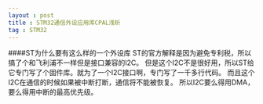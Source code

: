 ```yaml
---
layout : post
title : STM32通信外设应用库CPAL浅析
tag : STM32
---
```


####ST为什么要有这么样的一个外设库
ST的官方解释是因为避免专利税，所以搞了个和飞利浦不一样但是接口兼容的I2C。
但是这个I2C不是很好用，所以ST给它专门写了个固件库。就为了一个I2C接口啊，专门写了一千多行代码。
而且这个I2C在通信的时候如果被中断打断，通信将不能被恢复。
所以I2C要么得用DMA，要么得用中断的最高优先级。

